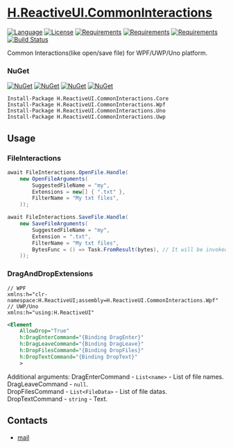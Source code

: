 # [H.ReactiveUI.CommonInteractions](https://github.com/HavenDV/H.ReactiveUI.CommonInteractions/) 

[![Language](https://img.shields.io/badge/language-C%23-blue.svg?style=flat-square)](https://github.com/HavenDV/H.ReactiveUI.CommonInteractions/search?l=C%23&o=desc&s=&type=Code) 
[![License](https://img.shields.io/github/license/HavenDV/H.ReactiveUI.CommonInteractions.svg?label=License&maxAge=86400)](LICENSE.md) 
[![Requirements](https://img.shields.io/badge/Requirements-.NET%20Standard%202.0-blue.svg)](https://github.com/dotnet/standard/blob/master/docs/versions/netstandard2.0.md)
[![Requirements](https://img.shields.io/badge/Requirements-.NET%20Framework%204.0-blue.svg)](https://github.com/microsoft/dotnet/blob/master/releases/net40/README.md)
[![Requirements](https://img.shields.io/badge/Requirements-.NET%20Framework%204.5-blue.svg)](https://github.com/microsoft/dotnet/blob/master/releases/net45/README.md)
[![Build Status](https://github.com/HavenDV/H.ReactiveUI.CommonInteractions/actions/workflows/dotnet.yml/badge.svg)](https://github.com/HavenDV/H.ReactiveUI.CommonInteractions/actions/workflows/dotnet.yml)

Common Interactions(like open/save file) for WPF/UWP/Uno platform.

### NuGet

[![NuGet](https://img.shields.io/nuget/dt/H.ReactiveUI.CommonInteractions.Core.svg?style=flat-square&label=H.ReactiveUI.CommonInteractions.Core)](https://www.nuget.org/packages/H.ReactiveUI.CommonInteractions.Core/)
[![NuGet](https://img.shields.io/nuget/dt/H.ReactiveUI.CommonInteractions.Wpf.svg?style=flat-square&label=H.ReactiveUI.CommonInteractions.Wpf)](https://www.nuget.org/packages/H.ReactiveUI.CommonInteractions.Wpf/)
[![NuGet](https://img.shields.io/nuget/dt/H.ReactiveUI.CommonInteractions.Uno.svg?style=flat-square&label=H.ReactiveUI.CommonInteractions.Uno)](https://www.nuget.org/packages/H.ReactiveUI.CommonInteractions.Uno/)
[![NuGet](https://img.shields.io/nuget/dt/H.ReactiveUI.CommonInteractions.Uwp.svg?style=flat-square&label=H.ReactiveUI.CommonInteractions.Uwp)](https://www.nuget.org/packages/H.ReactiveUI.CommonInteractions.Uwp/)

```
Install-Package H.ReactiveUI.CommonInteractions.Core
Install-Package H.ReactiveUI.CommonInteractions.Wpf
Install-Package H.ReactiveUI.CommonInteractions.Uno
Install-Package H.ReactiveUI.CommonInteractions.Uwp
```

## Usage
### FileInteractions
```cs
await FileInteractions.OpenFile.Handle(
    new OpenFileArguments(
        SuggestedFileName = "my",
        Extensions = new[] { ".txt" },
        FilterName = "My txt files",
    ));

await FileInteractions.SaveFile.Handle(
    new SaveFileArguments(
        SuggestedFileName = "my",
        Extension = ".txt",
        FilterName = "My txt files",
        BytesFunc = () => Task.FromResult(bytes), // It will be invoked if the user selects something.
    ));
```


### DragAndDropExtensions
```
// WPF
xmlns:h="clr-namespace:H.ReactiveUI;assembly=H.ReactiveUI.CommonInteractions.Wpf" 
// UWP/Uno
xmlns:h="using:H.ReactiveUI"
```
```xml
<Element
    AllowDrop="True"
    h:DragEnterCommand="{Binding DragEnter}"
    h:DragLeaveCommand="{Binding DragLeave}"
    h:DropFilesCommand="{Binding DropFiles}"
    h:DropTextCommand="{Binding DropText}"
    >
```

Additional arguments:
DragEnterCommand - `List<name>` - List of file names.  
DragLeaveCommand - `null`.  
DropFilesCommand - `List<FileData>` - List of file datas.  
DropTextCommand - `string` - Text.  

## Contacts
* [mail](mailto:havendv@gmail.com)